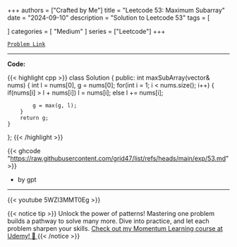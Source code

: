 
+++
authors = ["Crafted by Me"]
title = "Leetcode 53: Maximum Subarray"
date = "2024-09-10"
description = "Solution to Leetcode 53"
tags = [
    
]
categories = [
    "Medium"
]
series = ["Leetcode"]
+++



[`Problem Link`](https://leetcode.com/problems/maximum-subarray/description/)

---

**Code:**

{{< highlight cpp >}}
class Solution {
public:
    int maxSubArray(vector<int>& nums) {
        int l = nums[0], g = nums[0];
        for(int i = 1; i < nums.size(); i++) {
            if(nums[i] > l + nums[i])
                l = nums[i];
            else l += nums[i];
            
            g = max(g, l);
        }
        return g;
    }
};
{{< /highlight >}}


{{< ghcode "https://raw.githubusercontent.com/grid47/list/refs/heads/main/exp/53.md" >}}
- by gpt
        
---
{{< youtube 5WZl3MMT0Eg >}}

{{< notice tip >}}
Unlock the power of patterns! Mastering one problem builds a pathway to solve many more. Dive into practice, and let each problem sharpen your skills. [Check out my Momentum Learning course at Udemy! 🚀 ](https://www.udemy.com/course/algorithms-and-data-structures-in-cpp/)
{{< /notice >}}


